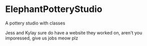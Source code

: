 # ElephantPotteryStudio
A pottery studio with classes

Jess and Kylay sure do have a website they worked on, aren't you imporessed, give us jobs meow plz
